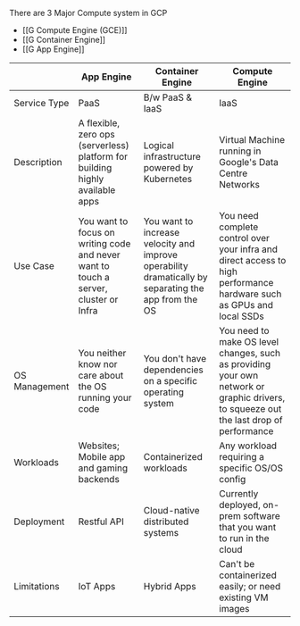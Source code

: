 There are 3 Major Compute system in GCP
- [[G Compute Engine (GCE)]]
- [[G Container Engine]]
- [[G App Engine]]

|              | App Engine | Container Engine        | Compute Engine                                      |
| ------------ | ---------- | ----------------------- | --------------------------------------------------- |
| Service Type | PaaS       | B/w PaaS & IaaS         | IaaS                                                |
| Description  | A flexible, zero ops (serverless) platform for building highly available apps | Logical infrastructure powered by Kubernetes | Virtual Machine running in Google's Data Centre Networks |
| Use Case     | You want to focus on writing code and never want to touch a server, cluster or Infra | You want to increase velocity and improve operability dramatically by separating the app from the OS | You need complete control over your infra and direct access to high performance hardware such as GPUs and local SSDs |
| OS Management | You neither know nor care about the OS running your code | You don't have dependencies on a specific operating system | You need to make OS level changes, such as providing your own network or graphic drivers, to squeeze out the last drop of performance |
| Workloads    | Websites; Mobile app and gaming backends | Containerized workloads | Any workload requiring a specific OS/OS config |
| Deployment   | Restful API | Cloud-native distributed systems | Currently deployed, on-prem software that you want to run in the cloud |
| Limitations  | IoT Apps | Hybrid Apps | Can't be containerized easily; or need existing VM images |
